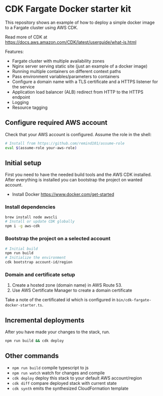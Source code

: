 # CDK Fargate Docker starter kit

This repository shows an example of how to deploy a simple docker image to a Fargate cluster using AWS CDK.

Read more of CDK at <https://docs.aws.amazon.com/CDK/latest/userguide/what-is.html>

Features:

* Fargate cluster with multiple availability zones
* Nginx server serving static site (just an example of a docker image)
* Running multiple containers on different context paths
* Pass environment variables/parameters to containers
* Configure a domain name with a TLS certificate and a HTTPS listener for the service
* Application load balancer (ALB) redirect from HTTP to the HTTPS endpoint
* Logging
* Resource tagging

## Configure required AWS account

Check that your AWS account is configured. Assume the role in the shell:

```bash
# Install from https://github.com/remind101/assume-role
eval $(assume-role your-aws-role)
```

## Initial setup

First you need to have the needed build tools and the AWS CDK installed.
After everything is installed you can bootstrap the project on wanted account.

* Install Docker <https://www.docker.com/get-started>

### Install dependencies

```bash
brew install node awscli
# Install or update CDK globally
npm i -g aws-cdk
```

### Bootstrap the project on a selected account

```bash
# Initial build
npm run build
# Initialize the environment
cdk bootstrap account-id/region
```

### Domain and certificate setup

1. Create a hosted zone (domain name) in AWS Route 53.
2. Use AWS Certificate Manager to create a domain certificate

Take a note of the certificated id which is configured in `bin/cdk-fargate-docker-starter.ts`.

## Incremental deployments

After you have made your changes to the stack, run.

```bash
npm run build && cdk deploy
```

## Other commands

* `npm run build`   compile typescript to js
* `npm run watch`   watch for changes and compile
* `cdk deploy`      deploy this stack to your default AWS account/region
* `cdk diff`        compare deployed stack with current state
* `cdk synth`       emits the synthesized CloudFormation template
